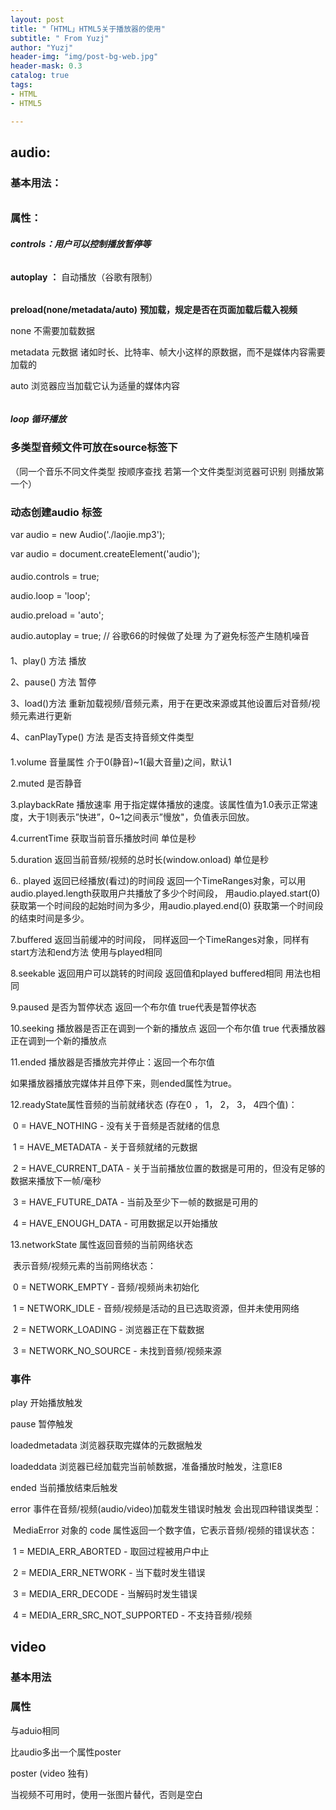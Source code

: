 ```yaml
---
layout: post
title: "「HTML」HTML5关于播放器的使用"
subtitle: " From Yuzj"
author: "Yuzj"
header-img: "img/post-bg-web.jpg"
header-mask: 0.3
catalog: true
tags:
- HTML
- HTML5

---
```


## **audio:**

### **基本用法：**

###### <audio id="audio" src="./成都.mp3"></audio>

### **属性：**

##### **controls**：用户可以控制播放暂停等

######  <!-- <audio src="./李佳雨 - 去年夏天（Cover：王大毛）.mp3" controls ></audio> -->

**autoplay** **：** 自动播放（谷歌有限制）

######  <!-- <audio src="./李佳雨 - 去年夏天（Cover：王大毛）.mp3" autoplay="autoplay ></audio> -->

**preload(none/metadata/auto)** **预加载，规定是否在页面加载后载入视频**

none 不需要加载数据

metadata 元数据 诸如时长、比特率、帧大小这样的原数据，而不是媒体内容需要加载的

auto 浏览器应当加载它认为适量的媒体内容

######  <!-- <audio src="./李佳雨 - 去年夏天（Cover：王大毛）.mp3" autoplay controls preload="auto" ></audio> -->

##### **loop** **循环播放**

 <!-- <audio src="成都.mp3" autoplay controls loop preload="auto"></audio> -->

### 多类型音频文件可放在source标签下

（同一个音乐不同文件类型  按顺序查找  若第一个文件类型浏览器可识别 则播放第一个）

 <!-- <audio id="music">                                                         <source src="成都.mp3" type="audio/mpeg">                                         <source src="成都.mp3" type="audio/mpeg">                                     </audio> -->

### 动态创建audio 标签

var audio = new Audio('./laojie.mp3');

var  audio = document.createElement('audio');

#### *<!--controls/loop/preload/autoplay*属性*-->*

audio.controls = true;

audio.loop = 'loop';

audio.preload = 'auto';

audio.autoplay = true; // 谷歌66的时候做了处理  为了避免标签产生随机噪音

#### *<!--audio*对象方法*-->*

1、play() 方法 播放

2、pause() 方法  暂停

3、load()方法  重新加载视频/音频元素，用于在更改来源或其他设置后对音频/视频元素进行更新

4、canPlayType() 方法 是否支持音频文件类型

#### *<!--audio*对象属性*-->*

1.volume   音量属性 介于0(静音)~1(最大音量)之间，默认1

2.muted    是否静音

3.playbackRate 播放速率 用于指定媒体播放的速度。该属性值为1.0表示正常速度，大于1则表示”快进”，0~1之间表示”慢放"，负值表示回放。

4.currentTime 获取当前音乐播放时间 单位是秒

5.duration  返回当前音频/视频的总时长(window.onload) 单位是秒

6.. played 返回已经播放(看过)的时间段 返回一个TimeRanges对象，可以用audio.played.length获取用户共播放了多少个时间段，  用audio.played.start(0) 获取第一个时间段的起始时间为多少，用audio.played.end(0)  获取第一个时间段的结束时间是多少。

7.buffered  返回当前缓冲的时间段， 同样返回一个TimeRanges对象，同样有start方法和end方法  使用与played相同

8.seekable  返回用户可以跳转的时间段  返回值和played buffered相同 用法也相同

9.paused 是否为暂停状态   返回一个布尔值  true代表是暂停状态

10.seeking 播放器是否正在调到一个新的播放点  返回一个布尔值  true 代表播放器正在调到一个新的播放点

11.ended 播放器是否播放完并停止：返回一个布尔值

如果播放器播放完媒体并且停下来，则ended属性为true。

12.readyState属性音频的当前就绪状态  (存在0 ， 1， 2， 3， 4四个值)：

​    0 = HAVE_NOTHING - 没有关于音频是否就绪的信息

​    1 = HAVE_METADATA - 关于音频就绪的元数据

​    2 = HAVE_CURRENT_DATA - 关于当前播放位置的数据是可用的，但没有足够的数据来播放下一帧/毫秒

​    3 = HAVE_FUTURE_DATA - 当前及至少下一帧的数据是可用的

​    4 = HAVE_ENOUGH_DATA - 可用数据足以开始播放

13.networkState 属性返回音频的当前网络状态

​    表示音频/视频元素的当前网络状态：

​    0 = NETWORK_EMPTY - 音频/视频尚未初始化

​    1 = NETWORK_IDLE - 音频/视频是活动的且已选取资源，但并未使用网络

​    2 = NETWORK_LOADING - 浏览器正在下载数据

​    3 = NETWORK_NO_SOURCE - 未找到音频/视频来源

### 事件

play 开始播放触发

pause 暂停触发

loadedmetadata 浏览器获取完媒体的元数据触发

loadeddata 浏览器已经加载完当前帧数据，准备播放时触发，注意IE8

ended 当前播放结束后触发

error 事件在音频/视频(audio/video)加载发生错误时触发  会出现四种错误类型：

​    MediaError 对象的 code 属性返回一个数字值，它表示音频/视频的错误状态：

​    1 = MEDIA_ERR_ABORTED - 取回过程被用户中止

​    2 = MEDIA_ERR_NETWORK - 当下载时发生错误

​    3 = MEDIA_ERR_DECODE - 当解码时发生错误

​    4 = MEDIA_ERR_SRC_NOT_SUPPORTED - 不支持音频/视频





## **video**

### **基本用法**

<!-- <video id="audio" src="./成都.mp3"></video> -->

### **属性**

与aduio相同

比audio多出一个属性poster

poster (video 独有)

当视频不可用时，使用一张图片替代，否则是空白

<!-- <video src="成都.mp4" poster="封面.jpg" controls></video> -->